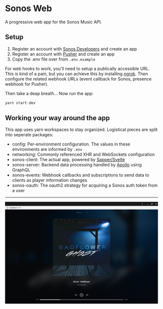 # Sonos Web

A progressive web app for the Sonos Music API.

## Setup

1. Register an account with [Sonos Developers](https://developer.sonos.com) and create an app
2. Register an account with [Pusher](https://pusher.com/) and create an app
3. Copy the .env file over from `.env.example`

For web hooks to work, you'll need to setup a publically accessible URL. This is kind of a pain, but you can achieve this by installing [ngrok](https://ngrok.com/). Then configure the related webhook URLs (event callback for Sonos, presence webhook for Pusher).

Then take a deap breath... Now run the app:

```javascript
yarn start:dev
```

## Working your way around the app

This app uses yarn workspaces to stay organized. Logistical pieces are split into seperate packages:

- config: Per-environment configuration. The values in these environments are informed by `.env`
- networking: Commonly referenced XHR and WebSockets configuration
- sonos-client: The actual app, powered by [Sapper/Svelte](https://sapper.svelte.technology)
- sonos-server: Backend data processing handled by [Apollo](apollographql.com) using GraphQL
- sonos-events: Webhook callbacks and subscriptions to send data to clients as player information changes
- sonos-oauth: The oauth2 strategy for acquiring a Sonos auth token from a user

---

![Screenshot](./docs/screenshot.png)

